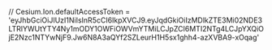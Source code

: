 // Cesium.Ion.defaultAccessToken = 'eyJhbGciOiJIUzI1NiIsInR5cCI6IkpXVCJ9.eyJqdGkiOiIzMDlkZTE3Mi02NDE3LTRlYWUtYTY4Ny1mODY1OWFiOWVmYTMiLCJpZCI6MTI2NTg4LCJpYXQiOjE2Nzc1NTYwNjF9.Jw6N8A3aQYf2SZLeurH1H5sx1ghh4-azXVBA9-xOqag'
